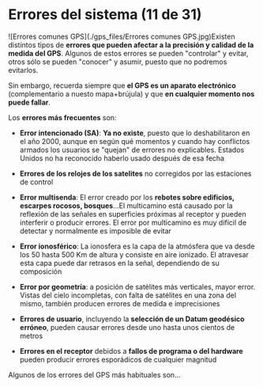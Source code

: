 # Errores del sistema (11 de 31)

![Errores comunes GPS](./gps_files/Errores comunes GPS.jpg)Existen distintos tipos de **errores que pueden afectar a la precisión y calidad de la medida del GPS**. Algunos de estos errores se pueden "controlar" y evitar, otros sólo se pueden "conocer" y asumir, puesto que no podremos evitarlos.

Sin embargo, recuerda siempre que **el GPS es un aparato electrónico** (complementario a nuesto mapa+brújula) y que **en cualquier momento nos puede fallar**.

Los **errores más frecuentes** son:

*   **Error intencionado (SA)**: **Ya no existe**, puesto que lo deshabilitaron en el año 2000, aunque en según qué momentos y cuando hay conflictos armados los usuarios se "quejan" de errores no explicables. Estados Unidos no ha reconocido haberlo usado después de esa fecha
*   **Errores de los relojes de los satelites** no corregidos por las estaciones de control
*   **Error multisenda**: El error creado por los **rebotes sobre edificios, escarpes rocosos, bosques**...El multicamino está causado por la reflexión de las señales en superficies próximas al receptor y pueden interferir o producir errores. El error por multicamino es muy difícil de detectar y normalmente es imposible de evitar
*   **Error ionosférico**: La ionosfera es la capa de la atmósfera que va desde los 50 hasta 500 Km de altura y consiste en aire ionizado. El atravesar esta capa puede dar retrasos en la señal, dependiendo de su composición
*   **Error por geometría**: a posición de satélites más verticales, mayor error. Vistas del cielo incompletas, con falta de satélites en una zona del mismo, también producen errores de medida e imprecisiones  
    
*   **Errores de usuario**, incluyendo la **selección de un Datum geodésico erróneo**, pueden causar errores desde uno hasta unos cientos de metros
*   **Errores en el receptor** debidos a **fallos de programa o del hardware** pueden producir errores esporádicos de cualquier magnitud

Algunos de los errores del GPS más habituales son...